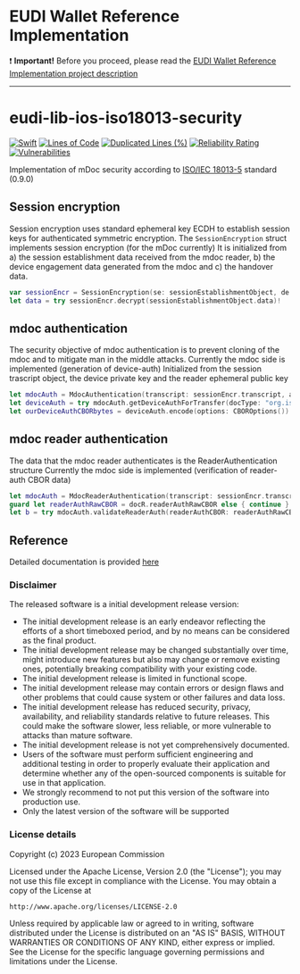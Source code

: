 # EUDI Wallet Reference Implementation

:heavy_exclamation_mark: **Important!** Before you proceed, please read the [EUDI Wallet Reference Implementation project description](wiki/EUDI_Wallet_Reference_Implementation.md)

----

# eudi-lib-ios-iso18013-security

[![Swift](https://github.com/eu-digital-identity-wallet/eudi-lib-ios-iso18013-security/actions/workflows/swift.yml/badge.svg)](https://github.com/eu-digital-identity-wallet/eudi-lib-ios-iso18013-security/actions/workflows/swift.yml)
[![Lines of Code](https://sonarcloud.io/api/project_badges/measure?project=eu-digital-identity-wallet_eudi-lib-ios-iso18013-security&metric=ncloc&token=270646d93c527944c1aca89437311971a792d62d)](https://sonarcloud.io/summary/new_code?id=eu-digital-identity-wallet_eudi-lib-ios-iso18013-security)
[![Duplicated Lines (%)](https://sonarcloud.io/api/project_badges/measure?project=eu-digital-identity-wallet_eudi-lib-ios-iso18013-security&metric=duplicated_lines_density&token=270646d93c527944c1aca89437311971a792d62d)](https://sonarcloud.io/summary/new_code?id=eu-digital-identity-wallet_eudi-lib-ios-iso18013-security)
[![Reliability Rating](https://sonarcloud.io/api/project_badges/measure?project=eu-digital-identity-wallet_eudi-lib-ios-iso18013-security&metric=reliability_rating&token=270646d93c527944c1aca89437311971a792d62d)](https://sonarcloud.io/summary/new_code?id=eu-digital-identity-wallet_eudi-lib-ios-iso18013-security)
[![Vulnerabilities](https://sonarcloud.io/api/project_badges/measure?project=eu-digital-identity-wallet_eudi-lib-ios-iso18013-security&metric=vulnerabilities&token=270646d93c527944c1aca89437311971a792d62d)](https://sonarcloud.io/summary/new_code?id=eu-digital-identity-wallet_eudi-lib-ios-iso18013-security)


Implementation of mDoc security according to [ISO/IEC 18013-5](https://www.iso.org/standard/69084.html) standard
(0.9.0)

## Session encryption
Session encryption uses standard ephemeral key ECDH to establish session keys for authenticated symmetric encryption.
The ``SessionEncryption`` struct implements session encryption (for the mDoc currently)
It is initialized from a) the session establishment data received from the mdoc reader, b) the device engagement data generated from the mdoc and c) the handover data.
 
```swift
var sessionEncr = SessionEncryption(se: sessionEstablishmentObject, de: deviceEngagementObject, handOver: handOverObject)
let data = try sessionEncr.decrypt(sessionEstablishmentObject.data)!
```

## mdoc authentication
The security objective of mdoc authentication is to prevent cloning of the mdoc and to mitigate man in the middle attacks.
Currently the mdoc side is implemented (generation of device-auth)
Initialized from the session trascript object, the device private key and the reader ephemeral public key 
 
```swift
let mdocAuth = MdocAuthentication(transcript: sessionEncr.transcript, authKeys: authKeys)
let deviceAuth = try mdocAuth.getDeviceAuthForTransfer(docType: "org.iso.18013.5.1.mDL", deviceNameSpacesRawData: [0xA0], bUseDeviceSign: bUseDeviceSign)!
let ourDeviceAuthCBORbytes = deviceAuth.encode(options: CBOROptions())
```

## mdoc reader authentication
The data that the mdoc reader authenticates is the ReaderAuthentication structure
Currently the mdoc side is implemented (verification of reader-auth CBOR data)

```swift
let mdocAuth = MdocReaderAuthentication(transcript: sessionEncr.transcript)
guard let readerAuthRawCBOR = docR.readerAuthRawCBOR else { continue }
let b = try mdocAuth.validateReaderAuth(readerAuthCBOR: readerAuthRawCBOR, readerAuthCertificate: docR.readerCertificate!, itemsRequestRawData: docR.itemsRequestRawData!)
```

## Reference
Detailed documentation is provided [here](Documentation/Reference/README.md) 

### Disclaimer
The released software is a initial development release version: 
-  The initial development release is an early endeavor reflecting the efforts of a short timeboxed period, and by no means can be considered as the final product.  
-  The initial development release may be changed substantially over time, might introduce new features but also may change or remove existing ones, potentially breaking compatibility with your existing code.
-  The initial development release is limited in functional scope.
-  The initial development release may contain errors or design flaws and other problems that could cause system or other failures and data loss.
-  The initial development release has reduced security, privacy, availability, and reliability standards relative to future releases. This could make the software slower, less reliable, or more vulnerable to attacks than mature software.
-  The initial development release is not yet comprehensively documented. 
-  Users of the software must perform sufficient engineering and additional testing in order to properly evaluate their application and determine whether any of the open-sourced components is suitable for use in that application.
-  We strongly recommend to not put this version of the software into production use.
-  Only the latest version of the software will be supported

### License details

Copyright (c) 2023 European Commission

Licensed under the Apache License, Version 2.0 (the "License");
you may not use this file except in compliance with the License.
You may obtain a copy of the License at

    http://www.apache.org/licenses/LICENSE-2.0

Unless required by applicable law or agreed to in writing, software
distributed under the License is distributed on an "AS IS" BASIS,
WITHOUT WARRANTIES OR CONDITIONS OF ANY KIND, either express or implied.
See the License for the specific language governing permissions and
limitations under the License.
